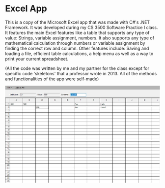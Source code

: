 # Excel App

This is a copy of the Microsoft Excel app that was made with C#'s .NET Framework. It was developed during my CS 3500 Software Practice I class. It features the main Excel features like a table that supports any type of value: Strings, variable assignment, numbers. It also supports any type of mathematical calculation through numbers or variable assignment by finding the correct row and column. Other features include: Saving and loading a file, efficient table calculations, a help menu as well as a way to print your current spreadsheet. 

(All the code was written by me and my partner for the class except for specific code 'skeletons' that a professor wrote in 2013. All of the methods and functionalities of the app were self-made)

![alt text](https://raw.githubusercontent.com/diegoandino/Excel-Copy-App/main/readme-assets/spreadsheet.JPG)

